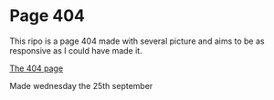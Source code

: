 # Page 404 #

This ripo is a page 404 made with several picture and aims to be as responsive as I could have made it.

[The 404 page](https://levizar.github.io/404/)

Made wednesday the 25th september

